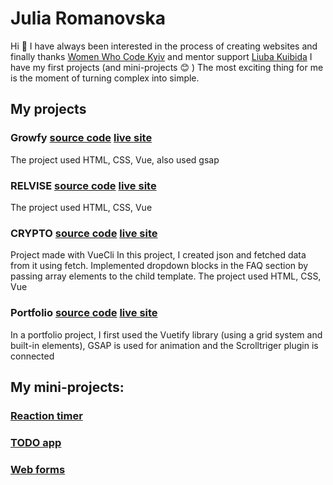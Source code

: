 # Julia Romanovska
Hi :hugs: 
I have always been interested in the process of creating websites and finally thanks [Women Who Code Kyiv](https://www.facebook.com/wwcodekyiv)
and mentor support [Liuba Kuibida](https://medium.com/@ni4yja) I have my first projects (and mini-projects :blush: ) The most exciting thing for me is the moment of turning complex into simple.

## My projects

### **Growfy** [source code](https://github.com/yuladp1/growfy) [live site](https://yuladp1.github.io/growfy/)
The project used HTML, CSS, Vue, also used gsap
### **RELVISE** [source code](https://github.com/yuladp1/relvise-vue)  [live site](https://yuladp1.github.io/relvise-vue/)
The project used HTML, CSS, Vue
### **CRYPTO** [source code](https://github.com/yuladp1/crypto-vue)  [live site](https://yuladp1.github.io/crypto-vue/)
Project made with VueCli
In this project, I created json and fetched data from it using fetch.
Implemented dropdown blocks in the FAQ section by passing array elements to the child template.
The project used HTML, CSS, Vue
### **Portfolio**  [source code](https://github.com/yuladp1/portfolio-vuetify)  [live site](https://romanovskaya-portfolio.netlify.app/)
In a portfolio project, I first used the Vuetify library (using a grid system and built-in elements),
GSAP is used for animation and the Scrolltriger plugin is connected

## My mini-projects:

### [Reaction timer](https://github.com/yuladp1/vue-reaction-timer)
### [TODO app](https://github.com/yuladp1/todoapp)
### [Web forms](https://github.com/yuladp1/web-forms)

